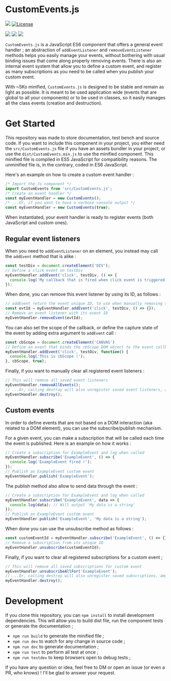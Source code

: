 # CustomEvents.js

![](https://badgen.net/badge/version/1.0.0/blue)
[![License](https://img.shields.io/github/license/ArthurBeaulieu/CustomEvents.js.svg)](https://github.com/ArthurBeaulieu/CustomEvents.js/blob/master/LICENSE.md)

![](https://badgen.net/badge/documentation/written/green)
![](https://badgen.net/badge/test/passed/green)
![](https://badgen.net/badge/dependencies/none/green)

`CustomEvents.js` is a JavaScript ES6 component that offers a general event handler ; an abstraction of `addEventListener` and `removeEventListener` methods helps you easily manage your events, without bothering with usual binding issues that come along properly removing events. There is also an internal event system that allow you to define a custom event, and register as many subscriptions as you need to be called when you publish your custom event.

With ~5Ko minified, `CustomEvents.js` is designed to be stable and remain as light as possible. It is meant to be used application wide (events that are global to all your components) or to be used in classes, so it easily manages all the class events (creation and destruction).

# Get Started

This repository was made to store documentation, test bench and source code. If you want to include this component in your project, you either need the `src/CustomEvents.js` file if you have an assets bundler in your project, or use the `dist/CustomEvents.min.js` to use the minified component. This minified file is compiled in ES5 JavaScript for compatibility reasons. The unminified file is, in the contrary, coded in ES6 JavaScript.

Here's an example on how to create a custom event handler :
```javascript
/* Import the Js component */
import CustomEvents from 'src/CustomEvents.js';
/* Create an event handler */
const myEventHandler = new CustomEvents();
/* ...Or, if you want to have a verbose console output */
const myEventHandler = new CustomEvents(true);
```

When instantiated, your event handler is ready to register events (both JavaScript and custom ones).

## Regular event listeners

When you need to `addEventListener` on an element, you instead may call the `addEvent` method that is alike :

```javascript
const testDiv = document.createElement('DIV');
// Define a click event on testDiv
myEventHandler.addEvent('click', testDiv, () => {
  console.log('My callback that is fired when click event is triggered on testDiv');
});
```

When done, you can remove this event listener by using its ID, as follows :

```javascript
// addEvent return the event unique ID, to use when manually removing the event
const evtId = myEventHandler.addEvent('click', testDiv, () => {});
// Remove an event listener with its event ID
myEventHandler.removeEvent(evtId);
```

You can also set the scope of the callback, or define the capture state of the event by adding extra argument to `addEvent` call :

```javascript
const cbScope = document.createElement('CANVAS')
// Define an event that binds the cbScope DOM object to the event callback and uses capture
myEventHandler.addEvent('click', testDiv, function() {
  console.log('This is cbScope !');
}, cbScope, true);
```

Finally, if you want to manually clear all registered event listeners :

```javascript
// This will remove all saved event listeners
myEventHandler.removeAllEvents();
// ...Or, calling destroy will also unregister saved event listeners, among destroying handler
myEventHandler.destroy();
```

## Custom events

In order to define events that are not based on a DOM interaction (aka related to a DOM element), you can use the subscribe/publish mechanism.

For a given event, you can make a subscription that will be called each time the event is published. Here is an example on how it works :

```javascript
// Create a subscription for ExampleEvent and log when called
myEventHandler.subscribe('ExampleEvent', () => {
  console.log('ExampleEvent fired !');
});
// Publish an ExampleEvent custom event
myEventHandler.publish('ExampleEvent');
```

The publish method also allow to send data through the event :

```javascript
// Create a subscription for ExampleEvent and log when called
myEventHandler.subscribe('ExampleEvent', data => {
  console.log(data); // Will output 'My data is a string'
});
// Publish an ExampleEvent custom event
myEventHandler.publish('ExampleEvent', 'My data is a string');
```

When done you can use the unsubscribe method as follows :

```javascript
const customEventId = myEventHandler.subscribe('ExampleEvent', () => {});
// Remove a subscription from its unique ID
myEventHandler.unsubscribe(customEventId);
```

Finally, if you want to clear all registered subscriptions for a custom event ;

```javascript
// This will remove all saved subscriptions for custom event
myEventHandler.unsubscribeAllFor('ExampleEvent');
// ...Or, calling destroy will also unregister saved subscriptions, among destroying handler
myEventHandler.destroy();
```

# Development

If you clone this repository, you can `npm install` to install development dependencies. This will allow you to build dist file, run the component tests or generate the documentation ;

- `npm run build` to generate the minified file ;
- `npm run dev` to watch for any change in source code ;
- `npm run doc` to generate documentation ;
- `npm run test` to perform all test at once ;
- `npm run testdev` to keep browsers open to debug tests ;

If you have any question or idea, feel free to DM or open an issue (or even a PR, who knows) ! I'll be glad to answer your request.
